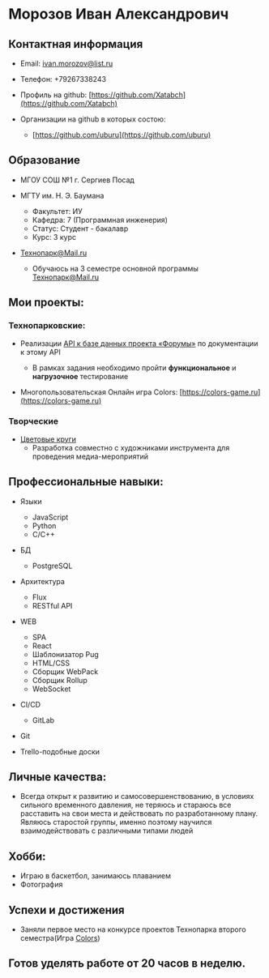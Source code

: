 # Морозов Иван Александрович
## Контактная информация

* Email: ivan.morozov@list.ru
* Телефон: +79267338243

* Профиль на github: [https://github.com/Xatabch](https://github.com/Xatabch)
* Организации на github в которых состою:
  * [https://github.com/uburu](https://github.com/uburu)
  
## Образование
* МГОУ СОШ №1 г. Сергиев Посад

* МГТУ им. Н. Э. Баумана
  * Факультет: ИУ
  * Кафедра: 7 (Программная инженерия)
  * Статус: Студент - бакалавр
  * Курс: 3 курс
  
* Технопарк@Mail.ru
  * Обучаюсь на 3 семестре основной программы Технопарк@Mail.ru
  
## Мои проекты:
### Технопарковские:
* Реализации [API к базе данных проекта «Форумы»](https://github.com/Xatabch/technopark_databases) по документации к этому API
  * В рамках задания необходимо пройти **функциональное** и **нагрузочное** тестирование
  
* Многопользовательская Онлайн игра Colors: [https://colors-game.ru](https://colors-game.ru)

### Творческие
* [Цветовые круги](https://uburu.github.io)
  * Разработка совместно с художниками инструмента для проведения медиа-мероприятий
  
## Профессиональные навыки:
* Языки
  * JavaScript
  * Python
  * C/C++
  
* БД
  * PostgreSQL
  
* Архитектура
  * Flux
  * RESTful API
  
* WEB
  * SPA
  * React
  * Шаблонизатор Pug
  * HTML/CSS
  * Сборщик WebPack
  * Сборщик Rollup
  * WebSocket

* CI/CD
  * GitLab
  
* Git

* Trello-подобные доски

## Личные качества:
  * Всегда открыт к развитию и самосовершенствованию, в условиях сильного временного давления, не теряюсь и стараюсь все         расставить на свои места и действовать по разработанному плану.  Являюсь старостой группы, именно поэтому научился взаимодействовать с различными типами людей
  
## Хобби:
  * Играю в баскетбол, занимаюсь плаванием
  * Фотография
  
## Успехи и достижения
* Заняли первое место на конкурсе проектов Технопарка второго семестра(Игра [Colors](https://colors-game.ru))

## Готов уделять работе от 20 часов в неделю.
